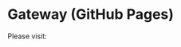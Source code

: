 Gateway (GitHub Pages)
======================

Please visit: [](http://surevine.github.io/gateway/)

